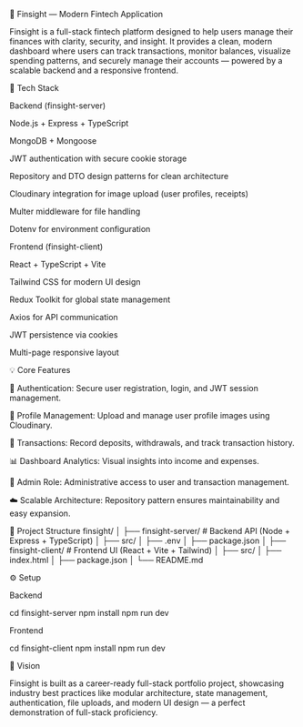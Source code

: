🏦 Finsight — Modern Fintech Application

Finsight is a full-stack fintech platform designed to help users manage their finances with clarity, security, and insight. It provides a clean, modern dashboard where users can track transactions, monitor balances, visualize spending patterns, and securely manage their accounts — powered by a scalable backend and a responsive frontend.

🚀 Tech Stack

Backend (finsight-server)

Node.js + Express + TypeScript

MongoDB + Mongoose

JWT authentication with secure cookie storage

Repository and DTO design patterns for clean architecture

Cloudinary integration for image upload (user profiles, receipts)

Multer middleware for file handling

Dotenv for environment configuration

Frontend (finsight-client)

React + TypeScript + Vite

Tailwind CSS for modern UI design

Redux Toolkit for global state management

Axios for API communication

JWT persistence via cookies

Multi-page responsive layout

💡 Core Features

🔐 Authentication: Secure user registration, login, and JWT session management.

👤 Profile Management: Upload and manage user profile images using Cloudinary.

💸 Transactions: Record deposits, withdrawals, and track transaction history.

📊 Dashboard Analytics: Visual insights into income and expenses.

🧩 Admin Role: Administrative access to user and transaction management.

☁️ Scalable Architecture: Repository pattern ensures maintainability and easy expansion.

🧱 Project Structure
finsight/
│
├── finsight-server/     # Backend API (Node + Express + TypeScript)
│   ├── src/
│   ├── .env
│   ├── package.json
│
├── finsight-client/     # Frontend UI (React + Vite + Tailwind)
│   ├── src/
│   ├── index.html
│   ├── package.json
│
└── README.md

⚙️ Setup

Backend

cd finsight-server
npm install
npm run dev


Frontend

cd finsight-client
npm install
npm run dev

🧠 Vision

Finsight is built as a career-ready full-stack portfolio project, showcasing industry best practices like modular architecture, state management, authentication, file uploads, and modern UI design — a perfect demonstration of full-stack proficiency.

